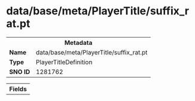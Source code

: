 <h1>data/base/meta/PlayerTitle/suffix_rat.pt</h1><table><tr><th colspan="100%">Metadata</th></tr><tr><td><b>Name</b></td><td>data/base/meta/PlayerTitle/suffix_rat.pt</td></tr><tr><td><b>Type</b></td><td>PlayerTitleDefinition</td></tr><tr><td><b>SNO ID</b></td><td>1281762</td></tr></table>

<table><tr><th colspan="100%">Fields</th></tr></table>

